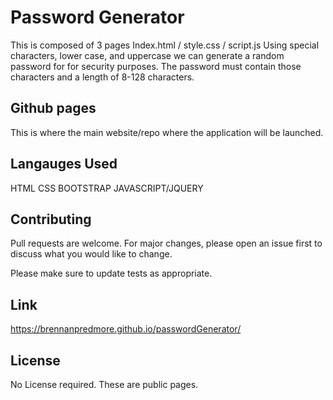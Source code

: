 # Password Generator

This is composed of 3 pages
Index.html / style.css / script.js
Using special characters, lower case, and uppercase we can generate a random password for for security purposes. The password must contain those characters and a length of 8-128 characters.

## Github pages 

This is where the main website/repo where the application will be launched.



## Langauges Used

HTML 
CSS
BOOTSTRAP
JAVASCRIPT/JQUERY

## Contributing
Pull requests are welcome. For major changes, please open an issue first to discuss what you would like to change.

Please make sure to update tests as appropriate.

## Link
https://brennanpredmore.github.io/passwordGenerator/

## License
No License required. These are public pages. 
